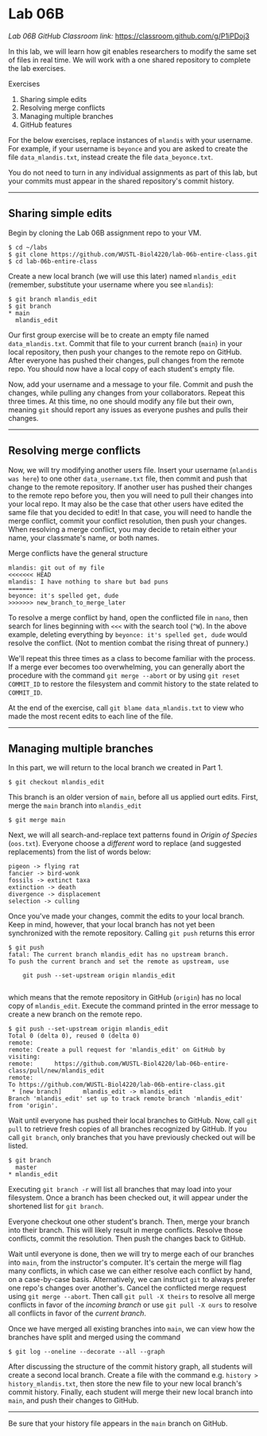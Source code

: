 # Lab 06B

*Lab 06B GitHub Classroom link:* https://classroom.github.com/g/P1iPDoj3

In this lab, we will learn how git enables researchers to modify the same set of files in real time. We will work with a one shared repository to complete the lab exercises. 

Exercises
1. Sharing simple edits
2. Resolving merge conflicts
3. Managing multiple branches
4. GitHub features

For the below exercises, replace instances of `mlandis` with your username. For example, if your username is `beyonce` and you are asked to create the file `data_mlandis.txt`, instead create the file `data_beyonce.txt`.

You do not need to turn in any individual assignments as part of this lab, but your commits must appear in the shared repository's commit history.

---

## Sharing simple edits


Begin by cloning the Lab 06B assignment repo to your VM.

```console
$ cd ~/labs
$ git clone https://github.com/WUSTL-Biol4220/lab-06b-entire-class.git
$ cd lab-06b-entire-class
```

Create a new local branch (we will use this later) named `mlandis_edit` (remember, substitute your username where you see `mlandis`):
```console
$ git branch mlandis_edit
$ git branch
* main
  mlandis_edit
```

Our first group exercise will be to create an empty file named `data_mlandis.txt`. Commit that file to your current branch (`main`) in your local repository, then push your changes to the remote repo on GitHub. After everyone has pushed their changes, pull changes from the remote repo. You should now have a local copy of each student's empty file. 

Now, add your username and a message to your file. Commit and push the changes, while pulling any changes from your collaborators. Repeat this three times. At this time, no one should modify any file but their own, meaning `git` should report any issues as everyone pushes and pulls their changes.

---

## Resolving merge conflicts

Now, we will try modifying another users file. Insert your username (`mlandis was here`) to one other `data_username.txt` file, then commit and push that change to the remote repository. If another user has pushed their changes to the remote repo before you, then you will need to pull their changes into your local repo. It may also be the case that other users have edited the same file that you decided to edit! In that case, you will need to handle the merge conflict, commit your conflict resolution, then push your changes. When resolving a merge conflict, you may decide to retain either your name, your classmate's name, or both names.

Merge conflicts have the general structure
```
mlandis: git out of my file
<<<<<<< HEAD
mlandis: I have nothing to share but bad puns
=======
beyonce: it's spelled get, dude
>>>>>>> new_branch_to_merge_later
```
To resolve a merge conflict by hand, open the conflicted file in `nano`, then search for lines beginning with `<<<` with the search tool (`^W`). In the above example, deleting everything by `beyonce: it's spelled get, dude` would resolve the conflict. (Not to mention combat the rising threat of punnery.)

We'll repeat this three times as a class to become familiar with the process. If a merge ever becomes too overwhelming, you can generally abort the procedure with the command `git merge --abort` or by using `git reset COMMIT_ID` to restore the filesystem and commit history to the state related to `COMMIT_ID`.

At the end of the exercise, call `git blame data_mlandis.txt` to view who made the most recent edits to each line of the file.

---

## Managing multiple branches

In this part, we will return to the local branch we created in Part 1.

```console
$ git checkout mlandis_edit
```

This branch is an older version of `main`, before all us applied ourt edits. First, merge the `main` branch into `mlandis_edit`

```console
$ git merge main
```

Next, we will all search-and-replace text patterns found in *Origin of Species* (`oos.txt`). Everyone choose a *different* word to replace (and suggested replacements) from the list of words below:
```
pigeon -> flying rat
fancier -> bird-wonk
fossils -> extinct taxa
extinction -> death
divergence -> displacement
selection -> culling                                                                                                                                                                                                                                                                                                                                                                                                                                                                                                           
```

Once you've made your changes, commit the edits to your local branch. Keep in mind, however, that your local branch has not yet been synchronized with the remote repository. Calling `git push` returns this error
```console
$ git push
fatal: The current branch mlandis_edit has no upstream branch.
To push the current branch and set the remote as upstream, use

    git push --set-upstream origin mlandis_edit
    
```

which means that the remote repository in GitHub (`origin`) has no local copy of `mlandis_edit`. Execute the command printed in the error message to create a new branch on the remote repo.

```console
$ git push --set-upstream origin mlandis_edit
Total 0 (delta 0), reused 0 (delta 0)
remote:
remote: Create a pull request for 'mlandis_edit' on GitHub by visiting:
remote:      https://github.com/WUSTL-Biol4220/lab-06b-entire-class/pull/new/mlandis_edit
remote:
To https://github.com/WUSTL-Biol4220/lab-06b-entire-class.git
 * [new branch]      mlandis_edit -> mlandis_edit
Branch 'mlandis_edit' set up to track remote branch 'mlandis_edit' from 'origin'.
```

Wait until everyone has pushed their local branches to GitHub. Now, call `git pull` to retrieve fresh copies of all branches recognized by GitHub. If you call `git branch`, only branches that you have previously checked out will be listed.

```console
$ git branch
  master
* mlandis_edit
```

Executing `git branch -r` will list all branches that may load into your filesystem. Once a branch has been checked out, it will appear under the shortened list for `git branch`.

Everyone checkout one other student's branch. Then, merge your branch into their branch. This will likely result in merge conflicts. Resolve those conflicts, commit the resolution. Then push the changes back to GitHub.

Wait until everyone is done, then we will try to merge each of our branches into `main`, from the instructor's computer. It's certain the merge will flag many conflicts, in which case we can either resolve each conflict by hand, on a case-by-case basis. Alternatively, we can instruct `git` to always prefer one repo's changes over another's. Cancel the conflicted merge request using `git merge --abort`. Then call `git pull -X theirs` to resolve all merge conflicts in favor of the *incoming branch* or use `git pull -X ours` to resolve all conflicts in favor of the *current branch*.

Once we have merged all existing branches into `main`, we can view how the branches have split and merged using the command
```console
$ git log --oneline --decorate --all --graph
```

After discussing the structure of the commit history graph, all students will create a second local branch. Create a file with the command e.g. `history > history_mlandis.txt`, then store the new file to your new local branch's commit history. Finally, each student will merge their new local branch into `main`, and push their changes to GitHub.

---

Be sure that your history file appears in the `main` branch on GitHub.
